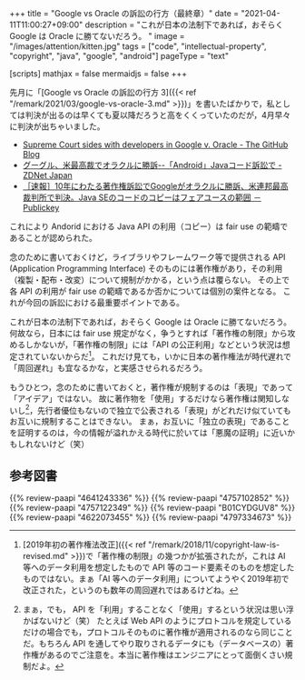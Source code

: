 +++
title = "Google vs Oracle の訴訟の行方（最終章）"
date =  "2021-04-11T11:00:27+09:00"
description = "これが日本の法制下であれば，おそらく Google は Oracle に勝てないだろう。 "
image = "/images/attention/kitten.jpg"
tags = ["code", "intellectual-property", "copyright", "java", "google", "android"]
pageType = "text"

[scripts]
  mathjax = false
  mermaidjs = false
+++

先月に「[Google vs Oracle の訴訟の行方 3]({{< ref "/remark/2021/03/google-vs-oracle-3.md" >}})」を書いたばかりで，私としては判決が出るのは早くても夏以降だろうと高をくくっていたのだが，4月早々に判決が出ちゃいました。

- [Supreme Court sides with developers in Google v. Oracle - The GitHub Blog](https://github.blog/2021-04-06-supreme-court-sides-with-developers-in-google-v-oracle/)
- [グーグル、米最高裁でオラクルに勝訴--「Android」Javaコード訴訟で - ZDNet Japan](https://japan.zdnet.com/article/35168881/)
- [［速報］10年にわたる著作権訴訟でGoogleがオラクルに勝訴、米連邦最高裁判所で判決。Java SEのコードのコピーはフェアユースの範囲 － Publickey](https://www.publickey1.jp/blog/21/10googlejava_se.html)

これにより Andorid における Java API の利用（コピー）は fair use の範疇であることが認められた。

念のために書いておくけど，ライブラリやフレームワーク等で提供される API (Application Programming Interface) そのものには著作権があり，その利用（複製・配布・改変）について規制がかかる，という点は覆らない。
その上で各 API の利用が fair use の範疇であるか否かについては個別の案件となる。
これが今回の訴訟における最重要ポイントである。

これが日本の法制下であれば，おそらく Google は Oracle に勝てないだろう。
何故なら，日本には fair use 規定がなく，争うとすれば「著作権の制限」から攻めるしかないが，「著作権の制限」には「API の公正利用」などという状況は想定されていないからだ[^fu1]。
これだけ見ても，いかに日本の著作権法が時代遅れで「周回遅れ」も宜なるかな，と実感させられるだろう。

[^fu1]: [2019年初の著作権法改正]({{< ref "/remark/2018/11/copyright-law-is-revised.md" >}})で「著作権の制限」の幾つかが拡張されたが，これは AI 等へのデータ利用を想定したもので API 等のコード要素そのものを想定したものではない。まぁ「AI 等へのデータ利用」についてようやく2019年初で改正された，というのも数年の周回遅れではあるけどね。

もうひとつ，念のために書いておくと，著作権が規制するのは「表現」であって「アイデア」ではない。
故に著作物を「使用」するだけなら著作権は関知しないし[^use1]，先行者優位もないので独立で公表される「表現」がどれだけ似ていてもお互いに規制することはできない。
まぁ，お互いに「独立の表現」であることを証明するのは，今の情報が溢れかえる時代に於いては「悪魔の証明」に近いかもしれないけど（笑）

[^use1]: まぁ，でも， API を「利用」することなく「使用」するという状況は思い浮かばないけど（笑） たとえば Web API のようにプロトコルを規定しているだけの場合でも，プロトコルそのものに著作権が適用されるのなら同じことだ。もちろん API を通してやり取りされるデータにも（データベースの）著作権があるのでご注意を。本当に著作権はエンジニアにとって面倒くさい規制だよ。

## 参考図書

{{% review-paapi "4641243336" %}} <!-- 著作権法 第3版 -->
{{% review-paapi "4757102852" %}} <!-- 著作権２．０ ウェブ時代の文化発展をめざして -->
{{% review-paapi "4757122349" %}} <!-- 〈反〉知的独占 -->
{{% review-paapi "B01CYDGUV8" %}} <!-- CODE VERSION 2.0 -->
{{% review-paapi "4622073455" %}} <!-- 〈海賊版〉の思想‐18世紀英国の永久コピーライト闘争 -->
{{% review-paapi "4797334673" %}} <!-- インターネットの法と慣習 -->
